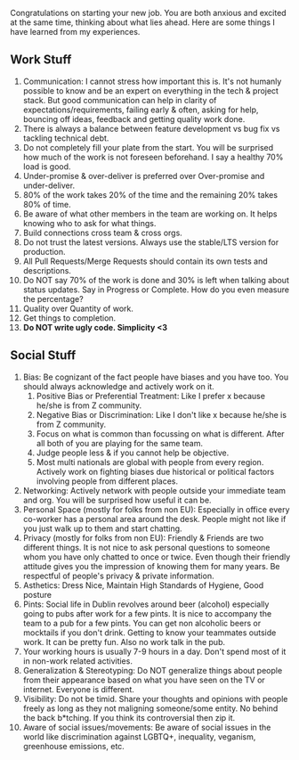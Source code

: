 Congratulations on starting your new job. You are both anxious and excited at the same time, thinking about what lies ahead. Here are some things I have learned from my experiences.


## Work Stuff

1. Communication: I cannot stress how important this is. It's not humanly possible to know and be an expert on everything in the tech & project stack. But good communication can help in clarity of expectations/requirements, failing early & often, asking for help, bouncing off ideas, feedback and getting quality work done.
2. There is always a balance between feature development vs bug fix vs tackling technical debt.
3. Do not completely fill your plate from the start. You will be surprised how much of the work is not foreseen beforehand. I say a healthy 70% load is good.
4. Under-promise & over-deliver is preferred over Over-promise and under-deliver.
5. 80% of the work takes 20% of the time and the remaining 20% takes 80% of time.
6. Be aware of what other members in the team are working on. It helps knowing who to ask for what things.
7. Build connections cross team & cross orgs.
8. Do not trust the latest versions. Always use the stable/LTS version for production.
9. All Pull Requests/Merge Requests should contain its own tests and descriptions.
10. Do NOT say 70% of the work is done and 30% is left when talking about status updates. Say in Progress or Complete. How do you even measure the percentage? 
11. Quality over Quantity of work.
12. Get things to completion.
13. **Do NOT write ugly code. Simplicity <3**

## Social Stuff

1. Bias: Be cognizant of the fact people have biases and you have too. You should always acknowledge and actively work on it.
    1. Positive Bias or Preferential Treatment: Like I prefer x because he/she is from Z community. 
    2. Negative Bias or Discrimination: Like I don't like x because he/she is from Z community.
    3. Focus on what is common than focussing on what is different. After all both of you are playing for the same team.
    4. Judge people less & if you cannot help be objective. 
    5. Most multi nationals are global with people from every region. Actively work on fighting biases due historical or political factors involving people from different places. 
2. Networking: Actively network with people outside your immediate team and org. You will be surprised how useful it can be.
3. Personal Space (mostly for folks from non EU): Especially in office every co-worker has a personal area around the desk. People might not like if you just walk up to them and start chatting.
4. Privacy (mostly for folks from non EU): Friendly & Friends are two different things. It is not nice to ask personal questions to someone whom you have only chatted to once or twice. Even though their friendly attitude gives you the impression of knowing them for many years. Be respectful of people's privacy & private information.
5. Asthetics: Dress Nice, Maintain High Standards of Hygiene, Good posture
6. Pints: Social life in Dublin revolves around beer (alcohol) especially going to pubs after work for a few pints. It is nice to accompany the team to a pub for a few pints. You can get non alcoholic beers or mocktails if you don't drink. Getting to know your teammates outside work. It can be pretty fun. Also no work talk in the pub.
7. Your working hours is usually 7-9 hours in a day. Don't spend most of it in non-work related activities.
8. Generalization & Stereotyping: Do NOT generalize things about people from their appearance based on what you have seen on the TV or internet. Everyone is different.
9. Visibility: Do not be timid. Share your thoughts and opinions with people freely as long as they not maligning someone/some entity. No behind the back b*tching. If you think its controversial then zip it.
10. Aware of social issues/movements: Be aware of social issues in the world like discrimination against LGBTQ+, inequality, veganism, greenhouse emissions, etc. 